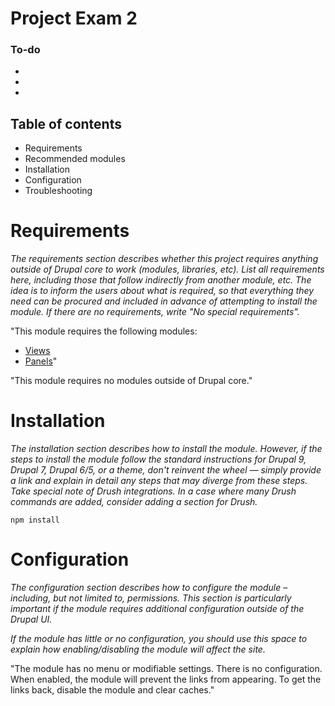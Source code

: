 # Project Exam 2

### To-do
- 
- 
- 

## Table of contents

- Requirements
- Recommended modules
- Installation
- Configuration
- Troubleshooting

# Requirements

_The requirements section describes whether this project requires anything outside of Drupal core to work (modules, libraries, etc). List all requirements here, including those that follow indirectly from another module, etc. The idea is to inform the users about what is required, so that everything they need can be procured and included in advance of attempting to install the module. If there are no requirements, write "No special requirements"._


"This module requires the following modules:

- [Views](https://www.drupal.org/project/views)
- [Panels](https://www.drupal.org/project/panels)"


"This module requires no modules outside of Drupal core."

# Installation
_The installation section describes how to install the module. However, if the steps to install the module follow the standard instructions for Drupal 9, Drupal 7, Drupal 6/5, or a theme, don't reinvent the wheel — simply provide a link and explain in detail any steps that may diverge from these steps. Take special note of Drush integrations. In a case where many Drush commands are added, consider adding a section for Drush._

````
npm install
````


# Configuration
_The configuration section describes how to configure the module – including, but not limited to, permissions. This section is particularly important if the module requires additional configuration outside of the Drupal UI._

_If the module has little or no configuration, you should use this space to explain how enabling/disabling the module will affect the site._

"The module has no menu or modifiable settings. There is no configuration. When
enabled, the module will prevent the links from appearing. To get the links
back, disable the module and clear caches."
